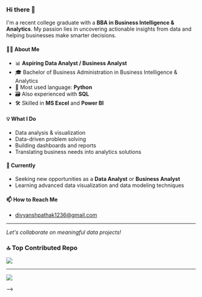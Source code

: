 <!--
**YourUsername/YourUsername** is a ✨ _special_ ✨ repository because its `README.md` appears on your GitHub profile.
-->

### Hi there 👋

I'm a recent college graduate with a **BBA in Business Intelligence & Analytics**. My passion lies in uncovering actionable insights from data and helping businesses make smarter decisions.

#### 🧑‍💻 About Me
- 📊 **Aspiring Data Analyst / Business Analyst**
- 🎓 Bachelor of Business Administration in Business Intelligence & Analytics
- 🐍 Most used language: **Python**
- 🗃️ Also experienced with **SQL**
- 🛠️ Skilled in **MS Excel** and **Power BI**

#### 💡 What I Do
- Data analysis & visualization
- Data-driven problem solving
- Building dashboards and reports
- Translating business needs into analytics solutions

#### 🌱 Currently
- Seeking new opportunities as a **Data Analyst** or **Business Analyst**
- Learning advanced data visualization and data modeling techniques

#### 📫 How to Reach Me
- divyanshpathak1236@gmail.com

---

*Let's collaborate on meaningful data projects!*




### 🔝 Top Contributed Repo
![](https://github-contributor-stats.vercel.app/api?username=divyanshhh-byte&limit=5&theme=gruvbox_light&combine_all_yearly_contributions=true)

---
[![](https://visitcount.itsvg.in/api?id=divyanshhh-byte&icon=0&color=0)](https://visitcount.itsvg.in)


-->
